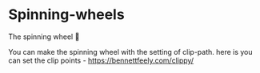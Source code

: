 # Spinning-wheels
The spinning wheel 🎡

You can make the spinning wheel with the setting of clip-path.
here is you can set the clip points - https://bennettfeely.com/clippy/ 
